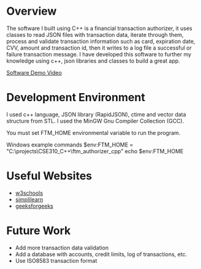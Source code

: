 # Overview

The software I built using C++ is a financial transaction authorizer, it uses classes to read JSON files with transaction data, iterate through them, process and validate transaction information such as card, expiration date, CVV, amount and transaction id, then it writes to a log file a successful or failure transaction message. I have developed this software to further my knowledge using c++, json libraries and classes to build a great app.

[Software Demo Video](http://youtube.link.goes.here)

# Development Environment

I used c++ language, JSON library (RapidJSON), ctime and vector data structure from STL.
I used the MinGW Gnu Compiler Collection (GCC).

You must set FTM_HOME environmental variable to run the program.

Windows example commands
$env:FTM_HOME = "C:\projects\CSE310_C++\ftm_authorizer_cpp"
echo $env:FTM_HOME

# Useful Websites

- [w3schools](https://www.w3schools.com/cpp/)
- [simplilearn](https://www.simplilearn.com/tutorials/cpp-tutorial/)
- [geeksforgeeks](https://www.geeksforgeeks.org/how-to-read-and-parse-json-file-with-rapidjson/)

# Future Work

- Add more transaction data validation
- Add a database with accounts, credit limits, log of transactions, etc.
- Use ISO8583 transaction format
